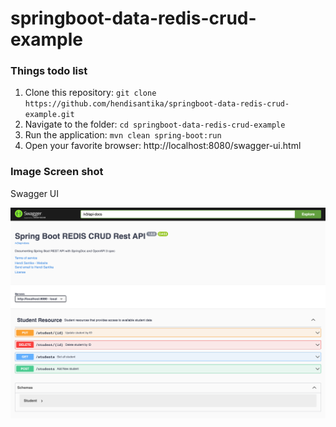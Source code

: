 # springboot-data-redis-crud-example

### Things todo list

1. Clone this repository: `git clone https://github.com/hendisantika/springboot-data-redis-crud-example.git`
2. Navigate to the folder: `cd springboot-data-redis-crud-example`
3. Run the application: `mvn clean spring-boot:run`
4. Open your favorite browser: http://localhost:8080/swagger-ui.html

### Image Screen shot

Swagger UI

![Swagger UI](img/Swagger-UI.png "Swagger UI")
